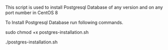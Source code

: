 This script is used to install Postgresql Database of any version and on any port number in CentOS 8

To Install Postgresql Database run following commands.

sudo chmod +x postgres-installation.sh

./postgres-installation.sh
